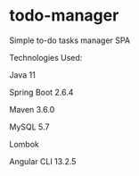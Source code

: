 # todo-manager
Simple to-do tasks manager SPA

Technologies Used:

Java 11

Spring Boot 2.6.4

Maven 3.6.0

MySQL 5.7

Lombok

Angular CLI 13.2.5
